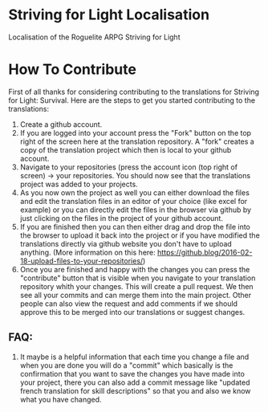 # Striving for Light Localisation
Localisation of the Roguelite ARPG Striving for Light

# How To Contribute

First of all thanks for considering contributing to the translations for Striving for Light: Survival. Here are the steps to get you started contributing to the translations:

1. Create a github account.
2. If you are logged into your account press the "Fork" button on the top right of the screen here at the translation repository. A "fork" creates a copy of the translation project which then is local to your github account.
3. Navigate to your repositories (press the account icon (top right of screen) -> your repositories. You should now see that the translations project was added to your projects.
4. As you now own the project as well you can either download the files and edit the translation files in an editor of your choice (like excel for example) or you can directly edit the files in the browser via github by just clicking on the files in the project of your github account.
5. If you are finished then you can then either drag and drop the file into the browser to upload it back into the project or if you have modified the translations directly via github website you don't have to upload anything. (More information on this here: https://github.blog/2016-02-18-upload-files-to-your-repositories/) 
6. Once you are finished and happy with the changes you can press the "contribute" button that is visible when you navigate to your translation repository whith your changes. This will create a pull request. We then see all your commits and can merge them into the main project. Other people can also view the request and add comments if we should approve this to be merged into our translations or suggest changes.

## FAQ:
1. It maybe is a helpful information that each time you change a file and when you are done you will do a "commit" which basically is the confirmation that you want to save the changes you have made into your project, there you can also add a commit message like "updated french translation for skill descriptions" so that you and also we know what you have changed.

